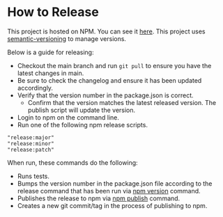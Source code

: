 # How to Release

This project is hosted on NPM.  You can see it [here][project-url].
This project uses [semantic-versioning][semver] to manage versions.

Below is a guide for releasing:
- Checkout the main branch and run `git pull` to ensure you have the latest changes in main.
- Be sure to check the changelog and ensure it has been updated accordingly.
- Verify that the version number in the package.json is correct.
  - Confirm that the version matches the latest released version. The publish script will update the version.
- Login to npm on the command line.
- Run one of the following npm release scripts.

```
"release:major"
"release:minor"
"release:patch"
```

When run, these commands do the following:
- Runs tests.
- Bumps the version number in the package.json file according to the release command that has been run via [npm version](https://docs.npmjs.com/cli/version) command.
- Publishes the release to npm via [npm publish](https://docs.npmjs.com/cli/publish) command.
- Creates a new git commit/tag in the process of publishing to npm.

[project-url]: https://www.npmjs.com/package/generator-terra-module
[semver]: http://semver.org/
